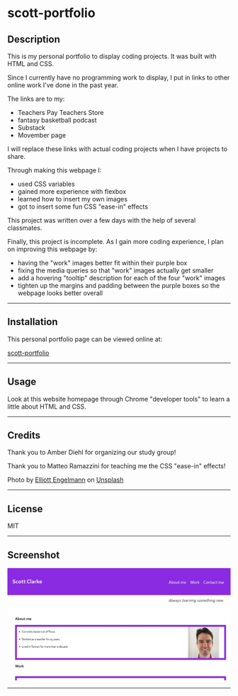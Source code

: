 # scott-portfolio

## Description

This is my personal portfolio to display coding projects. It was built with HTML and CSS.

Since I currently have no programming work to display, I put in links to other online work I've done in the past year.

The links are to my:

- Teachers Pay Teachers Store
- fantasy basketball podcast
- Substack
- Movember page

I will replace these links with actual coding projects when I have projects to share.

Through making this webpage I:

- used CSS variables
- gained more experience with flexbox
- learned how to insert my own images
- got to insert some fun CSS "ease-in" effects

This project was written over a few days with the help of several classmates.

Finally, this project is incomplete. As I gain more coding experience, I plan on improving this webpage by:

- having the "work" images better fit within their purple box
- fixing the media queries so that "work" images actually get smaller
- add a hovering "tooltip" description for each of the four "work" images
- tighten up the margins and padding between the purple boxes so the webpage looks better overall

---

## Installation

This personal portfolio page can be viewed online at:

[scott-portfolio](https://scott-j-clarke.github.io/scott-portfolio/)

---

## Usage

Look at this website homepage through Chrome "developer tools" to learn a little about HTML and CSS. 

---

## Credits

Thank you to Amber Diehl for organizing our study group!

Thank you to Matteo Ramazzini for teaching me the CSS "ease-in" effects!

Photo by <a href="https://unsplash.com/@elliottengelmann?utm_source=unsplash&utm_medium=referral&utm_content=creditCopyText">Elliott Engelmann</a> on <a href="https://unsplash.com/backgrounds?utm_source=unsplash&utm_medium=referral&utm_content=creditCopyText">Unsplash</a>
  

---

## License

MIT

---

## Screenshot

![Alt text](image.png)

---